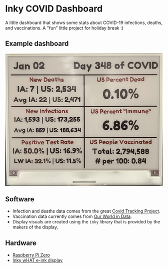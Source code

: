 # Inky COVID Dashboard

A little dashboard that shows some stats about COVID-19 infections, deaths, and vaccinations. A "fun" little project for holiday break :)


## Example dashboard

<img align="center" src="example_dashboard.jpeg">  


## Software
- Infection and deaths data comes from the great [Covid Tracking Project](https://covidtracking.com).
- Vaccination data currently comes from [Our World in Data](https://github.com/owid/covid-19-data).
- Display visuals are created using the `inky` library that is provided by the makers of the display. 

## Hardware
- [Raspberry Pi Zero](https://www.raspberrypi.org/products/raspberry-pi-zero-w/)
- [Inky wHAT e-ink display](https://shop.pimoroni.com/products/inky-what?variant=13590497624147)

